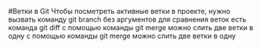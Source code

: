 #Ветки в Git
Чтобы посметреть активные ветки в проекте, нужно вызвать команду git branch без аргументов
для сравнения веток есть команда git diff
с помощью команды git merge можно слить две ветки в одну
с помощью команды git merge можно слить две ветки в одну
